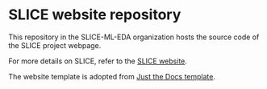 # SLICE website repository

This repository in the SLICE-ML-EDA organization hosts the source code of the SLICE project webpage.

For more details on SLICE, refer to the [SLICE website](https://slice-ml-eda.github.io/). 

The website template is adopted from [Just the Docs template](https://just-the-docs.github.io/just-the-docs/).
